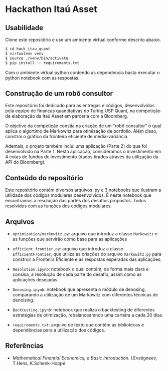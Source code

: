 # Hackathon Itaú Asset 

## Usabilidade 
Clone este repositório e use um ambiente virtual conforme descrito abaixo.
```bash
$ cd hack_itau_quant
$ virtualenv venv
$ source ./venv/bin/activate
$ pip install -r requirements.txt
```

Com o ambiente virtual python contendo as dependencia basta executar o python notebook com as respostas.

## Construção de um robô consultor 

Este repositório foi dedicado para as entregas e códigos, desenvolvidos pela equipe 
de finanças quantitativas do Turing.USP Quant, na competição de elaboração da Itaú Asset 
em parceria com a Bloomberg. 

O objetivo da competição constia na criação de um "robô consultor"
o qual aplica o algortimo de Markowitz para otimização de portfolio. 
Além disso, constrói o gráfico da fronteira eficiente de média-variância. 

Ademais, o projeto também inclui uma aplicação (Parte 2) do que foi desenvolvido na 
Parte 1. Nesta aplicação, consideramos o investimento em 4 cotas de fundos de 
investimento (dados tirados através da utilização da API do Bloomberg).

## Conteúdo do repositório 

Este repositório contém diversos arquivos .py e 3 notebooks
que ilustram a utilidade dos códigos modulares desenvolvidos. É neste 
notebook que encontramos a resolução das partes dos desafios propostos. Todos resolvidos 
com as funções dos códigos modulares.

## **Arquivos**

* ```optimization/markowitz.py```: arquivo que introduz a classe ```Markowitz``` e as 
  funções que servirão como base para as aplicações

* ```efficient_frontier.py```: arquivo que introduz a classe ```EfficientFrontier```, que utiliza
  as criações do arquivo ```markowitz.py``` para construir a Fronteira Eficiente 
  e as respostas esperadas das aplicações. 

* ```Resolution.ipynb```: notebook o qual contém, de forma mais clara 
e consisa, a resolução de cada parte do desafio, assim como as aplicações desejadas.

* ```Denosing.ipynb```: notebook que apresenta o módulo de denosing, comparando a utilização de um Markowitz com diferentes técnicas de denoising.

* ```Backtesting.ipynb```: notebook que realiza o backtesting de diferentes estratégias de otimização, rebalanceamndo uma carteira a cada 20 dias.



* ```requirements.txt```: arquivo de texto que contém as bibliotecas e dependências para a utilização dos códigos. 

## Referências 
* *Mathematical Finantial Economics, a Basic Introduction.* I.Evstigneev, T.Hens, K.Schenk-Hoppé

